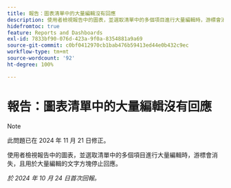 ```yaml
---
title: 報告：圖表清單中的大量編輯沒有回應
description: 使用者檢視報告中的圖表，並選取清單中的多個項目進行大量編輯時，游標會消失，且用於大量編輯的文字方塊停止回應。
hidefromtoc: true
feature: Reports and Dashboards
exl-id: 7833bf90-076d-423a-9f0a-8354881a9a69
source-git-commit: c0bf0412970cb1bab476b59413ed44e0b432c9ec
workflow-type: tm+mt
source-wordcount: '92'
ht-degree: 100%

---
```


# 報告：圖表清單中的大量編輯沒有回應

>[!NOTE]
>
>此問題已在 2024 年 11 月 21 日修正。

使用者檢視報告中的圖表，並選取清單中的多個項目進行大量編輯時，游標會消失，且用於大量編輯的文字方塊停止回應。

_於 2024 年 10 月 24 日首次回報。_

